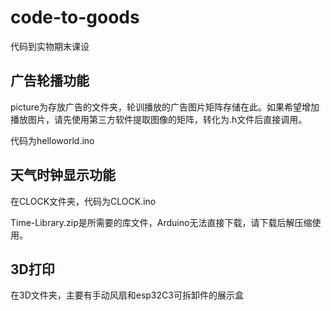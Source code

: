 # code-to-goods
代码到实物期末课设

## 广告轮播功能
picture为存放广告的文件夹，轮训播放的广告图片矩阵存储在此。如果希望增加播放图片，请先使用第三方软件提取图像的矩阵，转化为.h文件后直接调用。

代码为helloworld.ino

## 天气时钟显示功能
在CLOCK文件夹，代码为CLOCK.ino

Time-Library.zip是所需要的库文件，Arduino无法直接下载，请下载后解压缩使用。

## 3D打印
在3D文件夹，主要有手动风扇和esp32C3可拆卸件的展示盒

